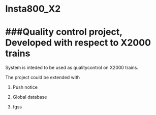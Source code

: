 # Insta800_X2
###Quality control project, Developed with respect to X2000 trains
============================================================================

System is inteded to be used as qualitycontrol on X2000  trains.
 
The project could be extended with 

1. Push notice 

2. Global database

3. fgss 


